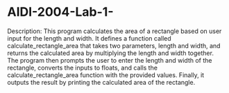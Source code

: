# AIDI-2004-Lab-1-
Description:
This program calculates the area of a rectangle based on user input for the length and width. It defines a function called calculate_rectangle_area that takes two parameters, length and width, and returns the calculated area by multiplying the length and width together. The program then prompts the user to enter the length and width of the rectangle, converts the inputs to floats, and calls the calculate_rectangle_area function with the provided values. Finally, it outputs the result by printing the calculated area of the rectangle.
